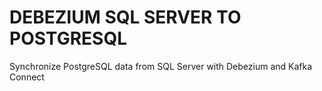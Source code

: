 # DEBEZIUM SQL SERVER TO POSTGRESQL

Synchronize PostgreSQL data from SQL Server with Debezium and Kafka Connect
